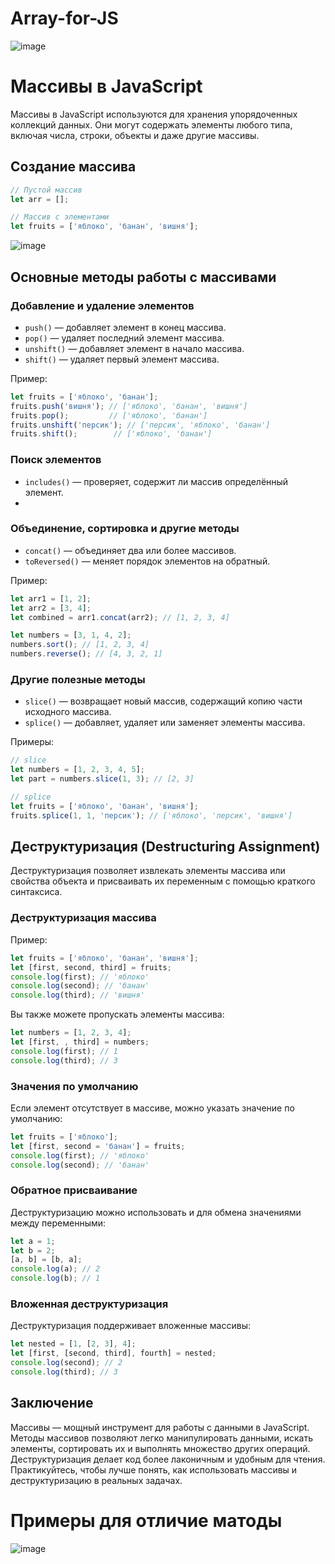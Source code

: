 # Array-for-JS

![image](https://github.com/user-attachments/assets/dd179b5a-cde0-4b43-9a29-10e7ab6ce6c9)

# Массивы в JavaScript

Массивы в JavaScript используются для хранения упорядоченных коллекций данных. Они могут содержать элементы любого типа, включая числа, строки, объекты и даже другие массивы.

## Создание массива
```javascript
// Пустой массив
let arr = [];

// Массив с элементами
let fruits = ['яблоко', 'банан', 'вишня'];
```
![image](https://github.com/user-attachments/assets/c6a93620-c7da-4bfd-9176-382cb568e6db)

## Основные методы работы с массивами
### Добавление и удаление элементов
- `push()` — добавляет элемент в конец массива.
- `pop()` — удаляет последний элемент массива.
- `unshift()` — добавляет элемент в начало массива.
- `shift()` — удаляет первый элемент массива.

Пример:
```javascript
let fruits = ['яблоко', 'банан'];
fruits.push('вишня'); // ['яблоко', 'банан', 'вишня']
fruits.pop();         // ['яблоко', 'банан']
fruits.unshift('персик'); // ['персик', 'яблоко', 'банан']
fruits.shift();        // ['яблоко', 'банан']
```

### Поиск элементов
- `includes()` — проверяет, содержит ли массив определённый элемент.
- 
### Объединение, сортировка и другие методы
- `concat()` — объединяет два или более массивов.
- `toReversed()` — меняет порядок элементов на обратный.

Пример:
```javascript
let arr1 = [1, 2];
let arr2 = [3, 4];
let combined = arr1.concat(arr2); // [1, 2, 3, 4]

let numbers = [3, 1, 4, 2];
numbers.sort(); // [1, 2, 3, 4]
numbers.reverse(); // [4, 3, 2, 1]
```



### Другие полезные методы
- `slice()` — возвращает новый массив, содержащий копию части исходного массива.
- `splice()` — добавляет, удаляет или заменяет элементы массива.

Примеры:
```javascript
// slice
let numbers = [1, 2, 3, 4, 5];
let part = numbers.slice(1, 3); // [2, 3]

// splice
let fruits = ['яблоко', 'банан', 'вишня'];
fruits.splice(1, 1, 'персик'); // ['яблоко', 'персик', 'вишня']
```


## Деструктуризация (Destructuring Assignment)
Деструктуризация позволяет извлекать элементы массива или свойства объекта и присваивать их переменным с помощью краткого синтаксиса.

### Деструктуризация массива

Пример:
```javascript
let fruits = ['яблоко', 'банан', 'вишня'];
let [first, second, third] = fruits;
console.log(first); // 'яблоко'
console.log(second); // 'банан'
console.log(third); // 'вишня'
```

Вы также можете пропускать элементы массива:
```javascript
let numbers = [1, 2, 3, 4];
let [first, , third] = numbers;
console.log(first); // 1
console.log(third); // 3
```

### Значения по умолчанию
Если элемент отсутствует в массиве, можно указать значение по умолчанию:
```javascript
let fruits = ['яблоко'];
let [first, second = 'банан'] = fruits;
console.log(first); // 'яблоко'
console.log(second); // 'банан'
```

### Обратное присваивание
Деструктуризацию можно использовать и для обмена значениями между переменными:
```javascript
let a = 1;
let b = 2;
[a, b] = [b, a];
console.log(a); // 2
console.log(b); // 1
```

### Вложенная деструктуризация
Деструктуризация поддерживает вложенные массивы:
```javascript
let nested = [1, [2, 3], 4];
let [first, [second, third], fourth] = nested;
console.log(second); // 2
console.log(third); // 3
```

## Заключение
Массивы — мощный инструмент для работы с данными в JavaScript. Методы массивов позволяют легко манипулировать данными, искать элементы, сортировать их и выполнять множество других операций. Деструктуризация делает код более лаконичным и удобным для чтения. Практикуйтесь, чтобы лучше понять, как использовать массивы и деструктуризацию в реальных задачах.

# Примеры для отличие матоды

![image](https://github.com/user-attachments/assets/aec8591c-e02b-4263-b363-239d35421767)


